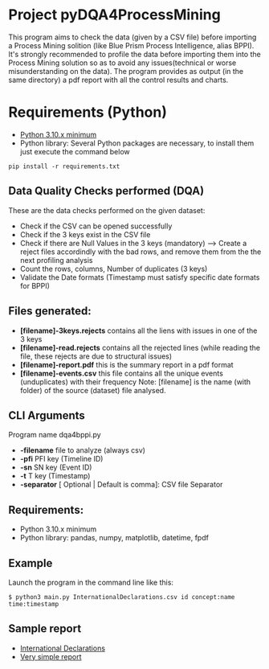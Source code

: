# Project pyDQA4ProcessMining
This program aims to check the data (given by a CSV file) before importing a Process Mining solition (like Blue Prism Process Intelligence, alias BPPI). It's strongly recommended to profile the data before importing them into the Process Mining solution so as to avoid any issues(technical or worse misunderstanding on the data). 
The program provides as output (in the same directory) a pdf report with all the control results and charts.
# Requirements (Python)
* [Python 3.10.x minimum](https://www.python.org/downloads/release/python-3100)
* Python library: Several Python packages are necessary, to install them just execute the command below
```
pip install -r requirements.txt
```
## Data Quality Checks performed (DQA)
These are the data checks performed on the given dataset:
  * Check if the CSV can be opened successfully
  * Check if the 3 keys exist in the CSV file
  * Check if there are Null Values in the 3 keys (mandatory) --> Create a reject files accordindly with the bad rows, and remove them from the the next profiling analysis
  * Count the rows, columns, Number of duplicates (3 keys)
  * Validate the Date formats (Timestamp must satisfy specific date formats for BPPI)
## Files generated:
  * **[filename]-3keys.rejects** contains all the liens with issues in one of the 3 keys
  * **[filename]-read.rejects** contains all the rejected lines (while reading the file, these rejects are due to structural issues)
  * **[filename]-report.pdf** this is the summary report in a pdf format
  * **[filename]-events.csv** this file contains all the unique events (unduplicates) with their frequency
Note: [filename] is the name (with folder) of the source (dataset) file analysed.
## CLI Arguments
Program name dqa4bppi.py  
* **-filename** file to analyze (always csv)
* **-pfi** PFI key (Timeline ID)
* **-sn** SN key (Event ID)
* **-t** T key (Timestamp)
* **-separator** [ Optional | Default is comma]: CSV file Separator
## Requirements:
* Python 3.10.x minimum
* Python library: pandas, numpy, matplotlib, datetime, fpdf
## Example
Launch the program in the command line like this:
```
$ python3 main.py InternationalDeclarations.csv id concept:name time:timestamp
```
## Sample report
* [International Declarations](https://github.com/datacorner/pyDQA4ProcessMining/tree/main/samples/InternationalDeclarations-report.pdf)
* [Very simple report](https://github.com/datacorner/pyDQA4ProcessMining/tree/main/samples/data-report.pdf)
